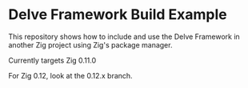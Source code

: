 # Delve Framework Build Example

This repository shows how to include and use the Delve Framework in another Zig project using Zig's package manager.

Currently targets Zig 0.11.0

For Zig 0.12, look at the 0.12.x branch.
